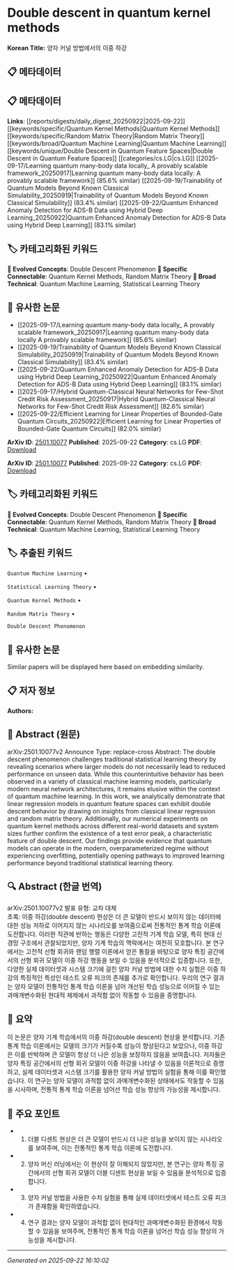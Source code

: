 # Double descent in quantum kernel methods

**Korean Title:** 양자 커널 방법에서의 이중 하강

## 📋 메타데이터

## 📋 메타데이터

**Links**: [[reports/digests/daily_digest_20250922|2025-09-22]] [[keywords/specific/Quantum Kernel Methods|Quantum Kernel Methods]] [[keywords/specific/Random Matrix Theory|Random Matrix Theory]] [[keywords/broad/Quantum Machine Learning|Quantum Machine Learning]] [[keywords/unique/Double Descent in Quantum Feature Spaces|Double Descent in Quantum Feature Spaces]] [[categories/cs.LG|cs.LG]] [[2025-09-17/Learning quantum many-body data locally_ A provably scalable framework_20250917|Learning quantum many-body data locally: A provably scalable framework]] (85.6% similar) [[2025-09-19/Trainability of Quantum Models Beyond Known Classical Simulability_20250919|Trainability of Quantum Models Beyond Known Classical Simulability]] (83.4% similar) [[2025-09-22/Quantum Enhanced Anomaly Detection for ADS-B Data using Hybrid Deep Learning_20250922|Quantum Enhanced Anomaly Detection for ADS-B Data using Hybrid Deep Learning]] (83.1% similar)

## 🏷️ 카테고리화된 키워드
**🚀 Evolved Concepts**: Double Descent Phenomenon
**🔗 Specific Connectable**: Quantum Kernel Methods, Random Matrix Theory
**🔬 Broad Technical**: Quantum Machine Learning, Statistical Learning Theory
## 🔗 유사한 논문
- [[2025-09-17/Learning quantum many-body data locally_ A provably scalable framework_20250917|Learning quantum many-body data locally A provably scalable framework]] (85.6% similar)
- [[2025-09-19/Trainability of Quantum Models Beyond Known Classical Simulability_20250919|Trainability of Quantum Models Beyond Known Classical Simulability]] (83.4% similar)
- [[2025-09-22/Quantum Enhanced Anomaly Detection for ADS-B Data using Hybrid Deep Learning_20250922|Quantum Enhanced Anomaly Detection for ADS-B Data using Hybrid Deep Learning]] (83.1% similar)
- [[2025-09-17/Hybrid Quantum-Classical Neural Networks for Few-Shot Credit Risk Assessment_20250917|Hybrid Quantum-Classical Neural Networks for Few-Shot Credit Risk Assessment]] (82.6% similar)
- [[2025-09-22/Efficient Learning for Linear Properties of Bounded-Gate Quantum Circuits_20250922|Efficient Learning for Linear Properties of Bounded-Gate Quantum Circuits]] (82.0% similar)


**ArXiv ID**: [2501.10077](https://arxiv.org/abs/2501.10077)
**Published**: 2025-09-22
**Category**: cs.LG
**PDF**: [Download](https://arxiv.org/pdf/2501.10077.pdf)


**ArXiv ID**: [2501.10077](https://arxiv.org/abs/2501.10077)
**Published**: 2025-09-22
**Category**: cs.LG
**PDF**: [Download](https://arxiv.org/pdf/2501.10077.pdf)

## 🏷️ 카테고리화된 키워드
**🚀 Evolved Concepts**: Double Descent Phenomenon
**🔗 Specific Connectable**: Quantum Kernel Methods, Random Matrix Theory
**🔬 Broad Technical**: Quantum Machine Learning, Statistical Learning Theory

## 🏷️ 추출된 키워드



`Quantum Machine Learning` • 

`Statistical Learning Theory` • 

`Quantum Kernel Methods` • 

`Random Matrix Theory` • 

`Double Descent Phenomenon`



## 🔗 유사한 논문

Similar papers will be displayed here based on embedding similarity.

## 📋 저자 정보

**Authors:** 

## 📄 Abstract (원문)

arXiv:2501.10077v2 Announce Type: replace-cross 
Abstract: The double descent phenomenon challenges traditional statistical learning theory by revealing scenarios where larger models do not necessarily lead to reduced performance on unseen data. While this counterintuitive behavior has been observed in a variety of classical machine learning models, particularly modern neural network architectures, it remains elusive within the context of quantum machine learning. In this work, we analytically demonstrate that linear regression models in quantum feature spaces can exhibit double descent behavior by drawing on insights from classical linear regression and random matrix theory. Additionally, our numerical experiments on quantum kernel methods across different real-world datasets and system sizes further confirm the existence of a test error peak, a characteristic feature of double descent. Our findings provide evidence that quantum models can operate in the modern, overparameterized regime without experiencing overfitting, potentially opening pathways to improved learning performance beyond traditional statistical learning theory.

## 🔍 Abstract (한글 번역)

arXiv:2501.10077v2 발표 유형: 교차 대체  
초록: 이중 하강(double descent) 현상은 더 큰 모델이 반드시 보이지 않는 데이터에 대한 성능 저하로 이어지지 않는 시나리오를 보여줌으로써 전통적인 통계 학습 이론에 도전합니다. 이러한 직관에 반하는 행동은 다양한 고전적 기계 학습 모델, 특히 현대 신경망 구조에서 관찰되었지만, 양자 기계 학습의 맥락에서는 여전히 모호합니다. 본 연구에서는 고전적 선형 회귀와 랜덤 행렬 이론에서 얻은 통찰을 바탕으로 양자 특징 공간에서의 선형 회귀 모델이 이중 하강 행동을 보일 수 있음을 분석적으로 입증합니다. 또한, 다양한 실제 데이터셋과 시스템 크기에 걸친 양자 커널 방법에 대한 수치 실험은 이중 하강의 특징적인 특성인 테스트 오류 피크의 존재를 추가로 확인합니다. 우리의 연구 결과는 양자 모델이 전통적인 통계 학습 이론을 넘어 개선된 학습 성능으로 이어질 수 있는 과매개변수화된 현대적 체제에서 과적합 없이 작동할 수 있음을 증명합니다.

## 📝 요약

이 논문은 양자 기계 학습에서의 이중 하강(double descent) 현상을 분석합니다. 기존 통계 학습 이론에서는 모델의 크기가 커질수록 성능이 향상된다고 보았으나, 이중 하강은 이를 반박하며 큰 모델이 항상 더 나은 성능을 보장하지 않음을 보여줍니다. 저자들은 양자 특징 공간에서의 선형 회귀 모델이 이중 하강을 나타낼 수 있음을 이론적으로 증명하고, 실제 데이터셋과 시스템 크기를 활용한 양자 커널 방법의 실험을 통해 이를 확인했습니다. 이 연구는 양자 모델이 과적합 없이 과매개변수화된 상태에서도 작동할 수 있음을 시사하며, 전통적 통계 학습 이론을 넘어선 학습 성능 향상의 가능성을 제시합니다.

## 🎯 주요 포인트


- 1. 더블 디센트 현상은 더 큰 모델이 반드시 더 나은 성능을 보이지 않는 시나리오를 보여주며, 이는 전통적인 통계 학습 이론에 도전합니다.

- 2. 양자 머신 러닝에서는 이 현상이 잘 이해되지 않았지만, 본 연구는 양자 특징 공간에서의 선형 회귀 모델이 더블 디센트 현상을 보일 수 있음을 분석적으로 입증합니다.

- 3. 양자 커널 방법을 사용한 수치 실험을 통해 실제 데이터셋에서 테스트 오류 피크가 존재함을 확인하였습니다.

- 4. 연구 결과는 양자 모델이 과적합 없이 현대적인 과매개변수화된 환경에서 작동할 수 있음을 보여주며, 전통적인 통계 학습 이론을 넘어선 학습 성능 향상의 가능성을 제시합니다.


---

*Generated on 2025-09-22 16:10:02*